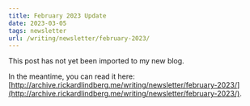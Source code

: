 ```yaml
---
title: February 2023 Update
date: 2023-03-05
tags: newsletter
url: /writing/newsletter/february-2023/
---
```


This post has not yet been imported to my new blog.

In the meantime, you can read it here: [http://archive.rickardlindberg.me/writing/newsletter/february-2023/](http://archive.rickardlindberg.me/writing/newsletter/february-2023/).
